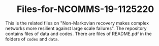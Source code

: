# <center>Files-for-NCOMMS-19-1125220</center>

This is the related files on "Non-Markovian recovery makes complex networks more resilient against large scale failures". The repository contains files of data and codes. There are files of README.pdf in the folders of `codes` and `data`.

